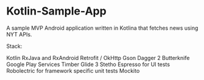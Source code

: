 # Kotlin-Sample-App

A sample MVP Android application written in Kotlina that fetches news using NYT APIs.

Stack:

Kotlin
RxJava and RxAndroid
Retrofit / OkHttp
Gson
Dagger 2
Butterknife
Google Play Services
Timber
Glide 3
Stetho
Espresso for UI tests
Robolectric for framework specific unit tests
Mockito

